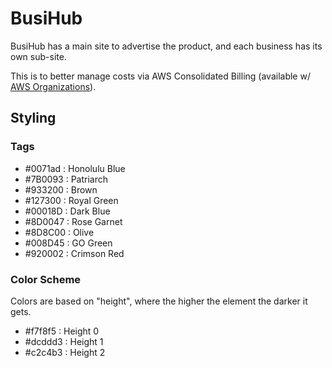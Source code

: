 # BusiHub

BusiHub has a main site to advertise the product, and each business has its own sub-site.

This is to better manage costs via AWS Consolidated Billing
(available w/ [AWS Organizations](https://docs.aws.amazon.com/organizations/latest/userguide/orgs_introduction.html)).

## Styling

### Tags

- #0071ad : Honolulu Blue
- #7B0093 : Patriarch
- #933200 : Brown
- #127300 : Royal Green
- #00018D : Dark Blue
- #8D0047 : Rose Garnet
- #8D8C00 : Olive
- #008D45 : GO Green
- #920002 : Crimson Red

### Color Scheme

Colors are based on "height", where the higher the element the darker it gets.

- #f7f8f5 : Height 0
- #dcddd3 : Height 1
- #c2c4b3 : Height 2
